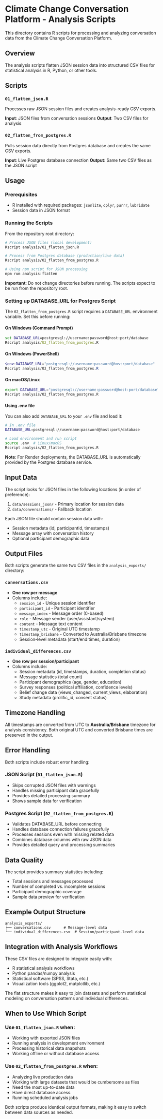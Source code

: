 # Climate Change Conversation Platform - Analysis Scripts

This directory contains R scripts for processing and analyzing conversation data from the Climate Change Conversation Platform.

## Overview

The analysis scripts flatten JSON session data into structured CSV files for statistical analysis in R, Python, or other tools.

## Scripts

### `01_flatten_json.R`

Processes raw JSON session files and creates analysis-ready CSV exports.

**Input**: JSON files from conversation sessions
**Output**: Two CSV files for analysis

### `02_flatten_from_postgres.R`

Pulls session data directly from Postgres database and creates the same CSV exports.

**Input**: Live Postgres database connection
**Output**: Same two CSV files as the JSON script

## Usage

### Prerequisites

- R installed with required packages: `jsonlite`, `dplyr`, `purrr`, `lubridate`
- Session data in JSON format

### Running the Scripts

From the repository root directory:

```bash
# Process JSON files (local development)
Rscript analysis/01_flatten_json.R

# Process from Postgres database (production/live data)
Rscript analysis/02_flatten_from_postgres.R

# Using npm script for JSON processing
npm run analysis:flatten
```

**Important**: Do not change directories before running. The scripts expect to be run from the repository root.

### Setting up DATABASE_URL for Postgres Script

The `02_flatten_from_postgres.R` script requires a `DATABASE_URL` environment variable. Set this before running:

#### On Windows (Command Prompt)
```cmd
set DATABASE_URL=postgresql://username:password@host:port/database
Rscript analysis/02_flatten_from_postgres.R
```

#### On Windows (PowerShell)
```powershell
$env:DATABASE_URL="postgresql://username:password@host:port/database"
Rscript analysis/02_flatten_from_postgres.R
```

#### On macOS/Linux
```bash
export DATABASE_URL="postgresql://username:password@host:port/database"
Rscript analysis/02_flatten_from_postgres.R
```

#### Using .env file
You can also add `DATABASE_URL` to your `.env` file and load it:

```bash
# In .env file
DATABASE_URL=postgresql://username:password@host:port/database

# Load environment and run script
source .env  # Linux/macOS
Rscript analysis/02_flatten_from_postgres.R
```

**Note**: For Render deployments, the DATABASE_URL is automatically provided by the Postgres database service.

## Input Data

The script looks for JSON files in the following locations (in order of preference):

1. `data/sessions_json/` - Primary location for session data
2. `data/conversations/` - Fallback location

Each JSON file should contain session data with:
- Session metadata (id, participantId, timestamps)
- Message array with conversation history
- Optional participant demographic data

## Output Files

Both scripts generate the same two CSV files in the `analysis_exports/` directory:

### `conversations.csv`
- **One row per message**
- Columns include:
  - `session_id` - Unique session identifier
  - `participant_id` - Participant identifier  
  - `message_index` - Message order (0-based)
  - `role` - Message sender (user/assistant/system)
  - `content` - Message text content
  - `timestamp_utc` - Original UTC timestamp
  - `timestamp_brisbane` - Converted to Australia/Brisbane timezone
  - Session-level metadata (start/end times, duration)

### `individual_differences.csv`
- **One row per session/participant**
- Columns include:
  - Session metadata (id, timestamps, duration, completion status)
  - Message statistics (total count)
  - Participant demographics (age, gender, education)
  - Survey responses (political affiliation, confidence levels)
  - Belief change data (views_changed, current_views, elaboration)
  - Study metadata (prolific_id, consent status)

## Timezone Handling

All timestamps are converted from UTC to **Australia/Brisbane** timezone for analysis consistency. Both original UTC and converted Brisbane times are preserved in the output.

## Error Handling

Both scripts include robust error handling:

### JSON Script (`01_flatten_json.R`)
- Skips corrupted JSON files with warnings
- Handles missing participant data gracefully
- Provides detailed processing summary
- Shows sample data for verification

### Postgres Script (`02_flatten_from_postgres.R`)
- Validates DATABASE_URL before connecting
- Handles database connection failures gracefully
- Processes sessions even with missing related data
- Combines database columns with raw JSON data
- Provides detailed query and processing summaries

## Data Quality

The script provides summary statistics including:
- Total sessions and messages processed
- Number of completed vs. incomplete sessions
- Participant demographic coverage
- Sample data preview for verification

## Example Output Structure

```
analysis_exports/
├── conversations.csv      # Message-level data
└── individual_differences.csv  # Session/participant-level data
```

## Integration with Analysis Workflows

These CSV files are designed to integrate easily with:
- R statistical analysis workflows
- Python pandas/numpy analysis
- Statistical software (SPSS, Stata, etc.)
- Visualization tools (ggplot2, matplotlib, etc.)

The flat structure makes it easy to join datasets and perform statistical modeling on conversation patterns and individual differences.

## When to Use Which Script

### Use `01_flatten_json.R` when:
- Working with exported JSON files
- Running analysis in development environment
- Processing historical data snapshots
- Working offline or without database access

### Use `02_flatten_from_postgres.R` when:
- Analyzing live production data
- Working with large datasets that would be cumbersome as files
- Need the most up-to-date data
- Have direct database access
- Running scheduled analysis jobs

Both scripts produce identical output formats, making it easy to switch between data sources as needed.